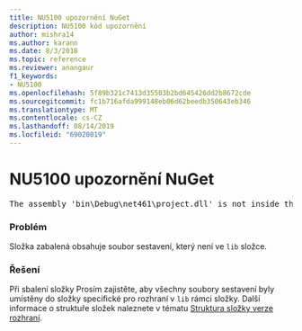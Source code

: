 ```yaml
---
title: NU5100 upozornění NuGet
description: NU5100 kód upozornění
author: mishra14
ms.author: karann
ms.date: 8/3/2018
ms.topic: reference
ms.reviewer: anangaur
f1_keywords:
- NU5100
ms.openlocfilehash: 5f89b321c7413d35503b2bd645426dd2b8672cde
ms.sourcegitcommit: fc1b716afda999148eb06d62beedb350643eb346
ms.translationtype: MT
ms.contentlocale: cs-CZ
ms.lasthandoff: 08/14/2019
ms.locfileid: "69020019"
---
```

# <a name="nuget-warning-nu5100"></a>NU5100 upozornění NuGet
<pre>The assembly 'bin\Debug\net461\project.dll' is not inside the 'lib' folder and hence it won't be added as a reference when the package is installed into a project. Move it into the 'lib' folder if it needs to be referenced.</pre>

### <a name="issue"></a>Problém

Složka zabalená obsahuje soubor sestavení, který není ve `lib` složce.


### <a name="solution"></a>Řešení

Při sbalení složky Prosím zajistěte, aby všechny soubory sestavení byly umístěny do složky specifické pro rozhraní v `lib` rámci složky. Další informace o struktuře složek naleznete v tématu [Struktura složky verze rozhraní](../../create-packages/supporting-multiple-target-frameworks.md#framework-version-folder-structure).

